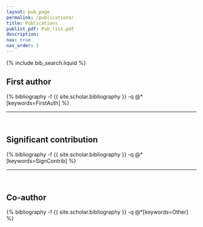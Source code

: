 ```yaml
---
layout: pub_page
permalink: /publications/
title: Publications
publist_pdf: Pub_list.pdf
description:
nav: true
nav_order: 1
---
```


<!-- _pages/publications.md -->

<!-- Bibsearch Feature -->

{% include bib_search.liquid %}

<div class="publications">
<h2>First author</h2>
{% bibliography -f {{ site.scholar.bibliography }} -q @*[keywords=FirstAuth] %}

<br>
<hr style="height:2px;border-width:0;color:black;background-color:gray">
<br>

<h2>Significant contribution</h2>
{% bibliography -f {{ site.scholar.bibliography }} -q @*[keywords=SignContrib] %}

<br>
<hr style="height:2px;border-width:0;color:black;background-color:gray">
<br>

<h2>Co-author</h2>
{% bibliography -f {{ site.scholar.bibliography }} -q @*[keywords=Other] %}
</div>
